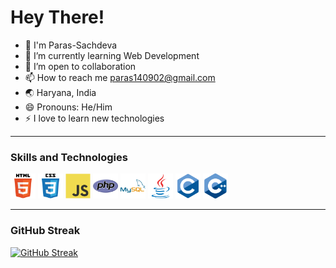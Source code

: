 # Hey There!
- 👋 I'm Paras-Sachdeva 
- 🌱 I’m currently learning Web Development
- 💞️ I’m open to collaboration
- 📫 How to reach me paras140902@gmail.com
- :earth_asia: Haryana, India
- 😄 Pronouns: He/Him
- ⚡ I love to learn new technologies
---
### Skills and Technologies
[<img src="https://raw.githubusercontent.com/devicons/devicon/master/icons/html5/html5-original-wordmark.svg" width="40" height="40">](https://developer.mozilla.org/en-US/docs/Web/HTML)
[<img src="https://raw.githubusercontent.com/devicons/devicon/master/icons/css3/css3-original-wordmark.svg" width="40" height="40">](https://developer.mozilla.org/en-US/docs/Web/CSS)
[<img src="https://raw.githubusercontent.com/devicons/devicon/master/icons/javascript/javascript-original.svg" width="40" height="40">](https://developer.mozilla.org/en-US/docs/Web/JavaScript)
[<img src="https://raw.githubusercontent.com/devicons/devicon/master/icons/php/php-original.svg" width="40" height="40">](https://www.php.net/)
[<img src="https://raw.githubusercontent.com/devicons/devicon/master/icons/mysql/mysql-original-wordmark.svg" width="40" height="40">](https://www.mysql.com/)
[<img src="https://raw.githubusercontent.com/devicons/devicon/master/icons/java/java-original.svg" width="40" height="40">](https://www.java.com/)
[<img src="https://raw.githubusercontent.com/devicons/devicon/master/icons/c/c-original.svg" width="40" height="40">](https://en.cppreference.com/w/c/language)
[<img src="https://raw.githubusercontent.com/devicons/devicon/master/icons/cplusplus/cplusplus-original.svg" width="40" height="40">](https://en.cppreference.com/w/cpp)

---
### GitHub Streak
[![GitHub Streak](https://github-readme-streak-stats.herokuapp.com/?user=Paras-Sachdeva)](https://github.com/anuraghazra/github-readme-streak-stats)

<!--### Stats
![Your GitHub Stats](https://github-readme-stats.vercel.app/api?username=Paras-Sachdeva&show_icons=true&hide_title=true)-->

<!--![Top Languages](https://github-readme-stats.vercel.app/api/top-langs/?username=Paras-Sachdeva&layout=compact)

---
### Featured Projects
- [Book Pedlar](https://github.com/Paras-Sachdeva/Book-Pedlar) : An Online Second-Hand Book Trading Platform.-->

<!---
Paras-Sachdeva/Paras-Sachdeva is a ✨ special ✨ repository because its `README.md` (this file) appears on your GitHub profile.
You can click the Preview link to take a look at your changes.
--->
